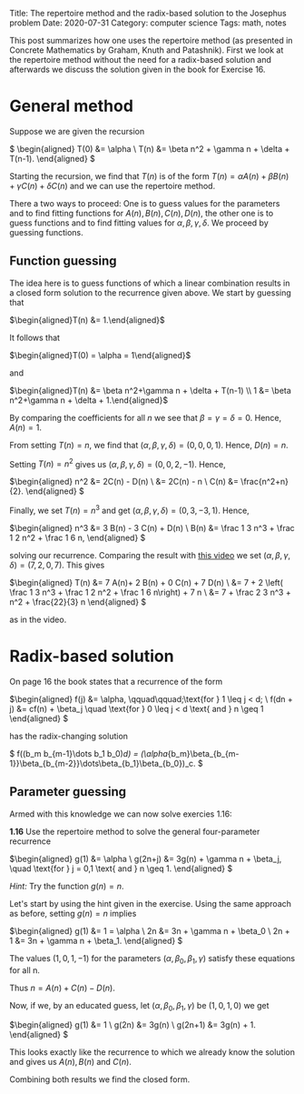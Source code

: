 Title: The repertoire method and the radix-based solution to the Josephus problem
Date: 2020-07-31
Category: computer science
Tags: math, notes

<link rel="stylesheet"
      href="https://cdn.jsdelivr.net/npm/katex/dist/katex.min.css"
      crossorigin="anonymous">

This post summarizes how one uses the repertoire method (as presented in Concrete Mathematics by Graham, Knuth and Patashnik). First we look at the repertoire method without the need for a radix-based solution and afterwards we discuss the solution given in the book for Exercise 16.

# General method

Suppose we are given the recursion

$
\begin{aligned}
T(0) &= \alpha \\
T(n) &= \beta n^2 + \gamma n + \delta + T(n-1).
\end{aligned}
$

Starting the recursion, we find that $T(n)$ is of the form $T(n) = \alpha A(n) + \beta B(n) + \gamma C(n) + \delta C(n)$ and we can use the repertoire method.

There a two ways to proceed: One is to guess values for the parameters and to find fitting functions for $A(n),B(n), C(n), D(n)$, the other one is to guess functions and to find fitting values for $\alpha,\beta,\gamma,\delta$. We proceed by guessing functions.

## Function guessing

The idea here is to guess functions of which a linear combination results in a closed form solution to the recurrence given above. We start by guessing that

$\begin{aligned}T(n) &= 1.\end{aligned}$

It follows that

$\begin{aligned}T(0) = \alpha = 1\end{aligned}$

and

$\begin{aligned}T(n) &= \beta n^2+\gamma n + \delta + T(n-1) \\
1 &= \beta n^2+\gamma n + \delta + 1.\end{aligned}$

By comparing the coefficients for all $n$ we see that $\beta=\gamma=\delta=0$. Hence, $A(n) = 1$.

From setting $T(n) = n$, we find that $(\alpha,\beta,\gamma,\delta) = (0,0,0,1)$. Hence, $D(n) = n$.

Setting $T(n) = n^2$ gives us $(\alpha,\beta,\gamma,\delta) = (0,0,2,-1)$. Hence,

$\begin{aligned}
n^2 &= 2C(n) - D(n) \\
    &= 2C(n) - n \\
C(n) &= \frac{n^2+n}{2}.
\end{aligned}
$

Finally, we set $T(n) = n^3$ and get $(\alpha,\beta,\gamma,\delta) = (0,3,-3,1)$. Hence,

$\begin{aligned}
n^3 &= 3 B(n) - 3 C(n) + D(n) \\
B(n) &= \frac 1 3 n^3 + \frac 1 2 n^2 + \frac 1 6 n,
\end{aligned}
$

solving our recurrence. Comparing the result with [this video](https://www.youtube.com/watch?v=8WbpRwYcEf0) we set $(\alpha,\beta,\gamma,\delta) = (7,2,0,7)$. This gives

$\begin{aligned}
T(n) &= 7 A(n)+ 2 B(n) + 0 C(n) + 7 D(n) \\
&= 7 + 2 \left( \frac 1 3 n^3 + \frac 1 2 n^2 + \frac 1 6 n\right) + 7 n \\
&= 7 + \frac 2 3 n^3 + n^2 + \frac{22}{3} n
\end{aligned}
$

as in the video.

# Radix-based solution

On page 16 the book states that a recurrence of the form

$\begin{aligned}
f(j) &= \alpha, \qquad\qquad\;\text{for } 1 \leq j < d; \\
f(dn + j) &= cf(n) + \beta_j \quad \text{for } 0 \leq j < d \text{ and } n \geq 1
\end{aligned}
$

has the radix-changing solution

$
f((b_m b_{m-1}\dots b_1 b_0)_d) = (\alpha_{b_m}\beta_{b_{m-1}}\beta_{b_{m-2}}\dots\beta_{b_1}\beta_{b_0})_c.
$

## Parameter guessing

Armed with this knowledge we can now solve exercies 1.16:

__1.16__ Use the repertoire method to solve the general four-parameter recurrence

$\begin{aligned}
g(1) &= \alpha \\
g(2n+j) &= 3g(n) + \gamma n + \beta_j, \quad \text{for } j = 0,1 \text{ and } n \geq 1.
\end{aligned}
$

_Hint:_ Try the function $g(n) = n$.

Let's start by using the hint given in the exercise. Using the same approach as before, setting $g(n) = n$ implies

$\begin{aligned}
g(1) &= 1 = \alpha \\
2n &= 3n + \gamma n + \beta_0 \\
2n + 1 &= 3n + \gamma n + \beta_1.
\end{aligned}
$

The values $(1,0,1,-1)$ for the parameters $(\alpha,\beta_0,\beta_1,\gamma)$ satisfy these equations for all n.

Thus $n = A(n) + C(n) - D(n)$.

Now, if we, by an educated guess, let $(\alpha,\beta_0,\beta_1,\gamma)$ be $(1,0,1,0)$ we get

$\begin{aligned}
g(1) &= 1 \\
g(2n) &= 3g(n) \\
g(2n+1) &= 3g(n) + 1.
\end{aligned}
$

This looks exactly like the recurrence to which we already know the solution and gives us $A(n), B(n)$ and $C(n)$.

Combining both results we find the closed form.
